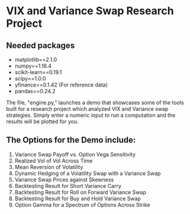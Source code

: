 # VIX and Variance Swap Research Project

## Needed packages
- matplotlib==2.1.0
- numpy==1.16.4
- scikit-learn==0.19.1
- scipy==1.0.0
- yfinance==0.1.42 (For reference data)
- pandas==0.24.2

The file, "engine.py," launches a demo that showcases some of the tools built for a research project which analyzed VIX and Variance swap strategies. Simply enter a numeric input to run a computation and the results will be plotted for you.

## The Options for the Demo include:

1. Variance Swap Payoff vs. Option Vega Sensitivity
2. Realized Vol of Vol Across Time
3. Mean Reversion of Volatility
4. Dynamic Hedging of a Volatility Swap with a Variance Swap
5. Variance Swap Prices against Skewness
6. Backtesting Result for Short Variance Carry
7. Backtesting Result for Roll on Forward Variance Swap
8. Backtesting Result for Buy and Hold Variance Swap
9. Option Gamma for a Spectrum of Options Across Strike
